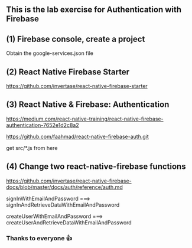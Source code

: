 ## This is the lab exercise for Authentication with Firebase

## (1) Firebase console, create a project

Obtain the google-services.json file

## (2) React Native Firebase Starter
https://github.com/invertase/react-native-firebase-starter

## (3) React Native & Firebase: Authentication
https://medium.com/react-native-training/react-native-firebase-authentication-7652e1d2c8a2

https://github.com/faahmad/react-native-firebase-auth.git

get src/*.js from here

## (4) Change two react-native-firebase functions
https://github.com/invertase/react-native-firebase-docs/blob/master/docs/auth/reference/auth.md

signInWithEmailAndPassword
===> signInAndRetrieveDataWithEmailAndPassword

createUserWithEmailAndPassword
===> createUserAndRetrieveDataWithEmailAndPassword

### Thanks to everyone :+1:
